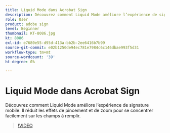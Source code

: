 ```yaml
---
title: Liquid Mode dans Acrobat Sign
description: Découvrez comment Liquid Mode améliore l’expérience de signature mobile
role: User
product: adobe sign
level: Beginner
thumbnail: KT-8086.jpg
kt: 8086
exl-id: e7680e55-d95d-413a-bb2b-2ee6416b7b99
source-git-commit: e02b1250de94ec781e7984c6c146dbae993f5d31
workflow-type: tm+mt
source-wordcount: '39'
ht-degree: 0%

---
```


# Liquid Mode dans Acrobat Sign

Découvrez comment Liquid Mode améliore l’expérience de signature mobile. Il réduit les effets de pincement et de zoom pour se concentrer facilement sur les champs à remplir.

>[!VIDEO](https://video.tv.adobe.com/v/333803?hidetitle=true)
